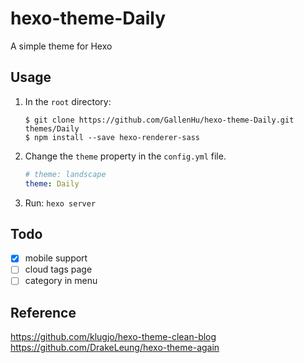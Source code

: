 # hexo-theme-Daily
A simple theme for Hexo

## Usage
1. In the `root` directory:
    ```git
    $ git clone https://github.com/GallenHu/hexo-theme-Daily.git themes/Daily
    $ npm install --save hexo-renderer-sass
    ```

2. Change the `theme` property in the `config.yml` file.
    ```yml
    # theme: landscape
    theme: Daily
    ```

3. Run: `hexo server`

## Todo
- [x] mobile support
- [ ] cloud tags page
- [ ] category in menu

## Reference
https://github.com/klugjo/hexo-theme-clean-blog  
https://github.com/DrakeLeung/hexo-theme-again  
